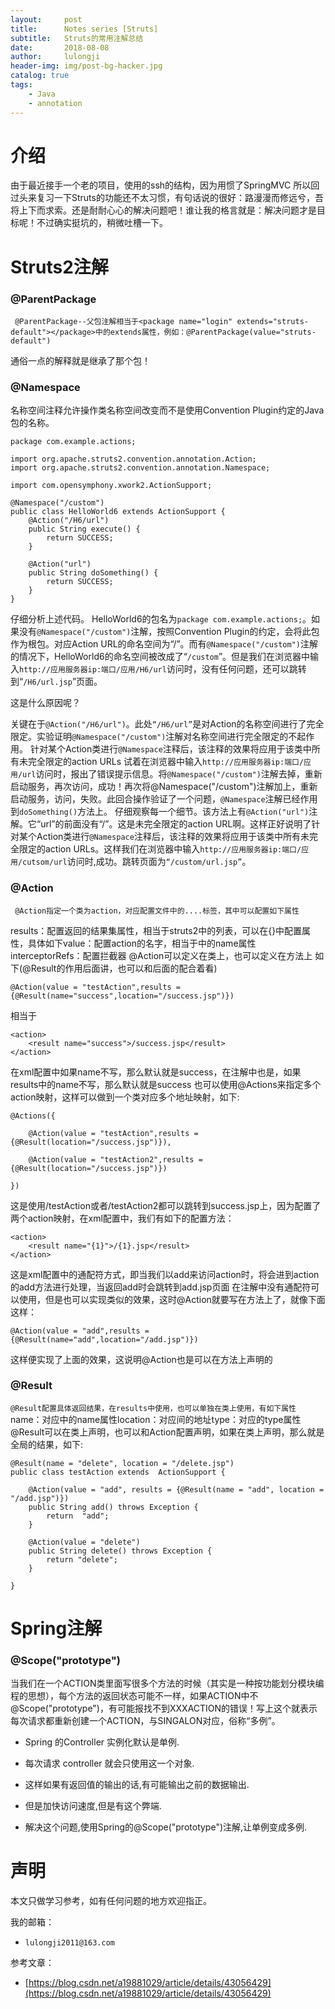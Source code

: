 ```yaml
---
layout:     post
title:      Notes series [Struts]
subtitle:   Struts的常用注解总结
date:       2018-08-08
author:     lulongji
header-img: img/post-bg-hacker.jpg
catalog: true
tags:
    - Java
    - annotation
---
```


# 介绍
由于最近接手一个老的项目，使用的ssh的结构，因为用惯了SpringMVC 所以回过头来复习一下Struts的功能还不太习惯，有句话说的很好：路漫漫而修远兮，吾将上下而求索。还是耐耐心心的解决问题吧！谁让我的格言就是：解决问题才是目标呢！不过确实挺坑的，稍微吐槽一下。


# Struts2注解

### @ParentPackage

``` @ParentPackage--父包注解相当于<package name="login" extends="struts-default"></package>中的extends属性，例如：@ParentPackage(value="struts-default")```

通俗一点的解释就是继承了那个包！

### @Namespace
名称空间注释允许操作类名称空间改变而不是使用Convention Plugin约定的Java包的名称。

    package com.example.actions;  
    
    import org.apache.struts2.convention.annotation.Action;  
    import org.apache.struts2.convention.annotation.Namespace;  
    
    import com.opensymphony.xwork2.ActionSupport;  
    
    @Namespace("/custom")  
    public class HelloWorld6 extends ActionSupport {  
        @Action("/H6/url")  
        public String execute() {  
            return SUCCESS;  
        }  
    
        @Action("url")  
        public String doSomething() {  
            return SUCCESS;  
        }  
    }  



仔细分析上述代码。
HelloWorld6的包名为```package com.example.actions;```。如果没有```@Namespace("/custom")```注解，按照Convention Plugin的约定，会将此包作为根包。对应Action URL的命名空间为“/”。而有```@Namespace("/custom")```注解的情况下，HelloWorld6的命名空间被改成了“```/custom```”。但是我们在浏览器中输入```http://应用服务器ip:端口/应用/H6/url```访问时，没有任何问题，还可以跳转到“```/H6/url.jsp```”页面。

这是什么原因呢？

关键在于```@Action("/H6/url")```。此处```“/H6/url”```是对Action的名称空间进行了完全限定。实验证明```@Namespace("/custom")```注解对名称空间进行完全限定的不起作用。
针对某个Action类进行```@Namespace```注释后，该注释的效果将应用于该类中所有未完全限定的action URLs
试着在浏览器中输入```http://应用服务器ip:端口/应用/url```访问时，报出了错误提示信息。将```@Namespace("/custom")```注解去掉，重新启动服务，再次访问，成功！再次将@Namespace("/custom")注解加上，重新启动服务，访问，失败。此回合操作验证了一个问题，```@Namespace```注解已经作用到```doSomething()```方法上。
仔细观察每一个细节。该方法上有```@Action("url")```注解。它“url”的前面没有“/”。这是未完全限定的action URL啊。这样正好说明了针对某个Action类进行```@Namespace```注释后，该注释的效果将应用于该类中所有未完全限定的action URLs。这样我们在浏览器中输入```http://应用服务器ip:端口/应用/cutsom/url```访问时,成功。跳转页面为```“/custom/url.jsp”```。



### @Action

``` @Action指定一个类为action，对应配置文件中的....标签，其中可以配置如下属性```

results：配置返回的结果集属性，相当于struts2中的列表，可以在{}中配置属性，具体如下value：配置action的名字，相当于中的name属性interceptorRefs：配置拦截器 @Action可以定义在类上，也可以定义在方法上 如下(@Result的作用后面讲，也可以和后面的配合着看)

    @Action(value = "testAction",results = {@Result(name="success",location="/success.jsp")})

相当于

    <action>
        <result name="success">/success.jsp</result>
    </action>

在xml配置中如果name不写，那么默认就是success，在注解中也是，如果results中的name不写，那么默认就是success
也可以使用@Actions来指定多个action映射，这样可以做到一个类对应多个地址映射，如下:

    @Actions({

        @Action(value = "testAction",results = {@Result(location="/success.jsp")}),

        @Action(value = "testAction2",results = {@Result(location="/success.jsp")})

    })

这是使用/testAction或者/testAction2都可以跳转到success.jsp上，因为配置了两个action映射，在xml配置中，我们有如下的配置方法：

    <action>
        <result name="{1}">/{1}.jsp</result>
    </action>

这是xml配置中的通配符方式，即当我们以add来访问action时，将会进到action的add方法进行处理，当返回add时会跳转到add.jsp页面 在注解中没有通配符可以使用，但是也可以实现类似的效果，这时@Action就要写在方法上了，就像下面这样：

    @Action(value = "add",results = {@Result(name="add",location="/add.jsp")})

这样便实现了上面的效果，这说明@Action也是可以在方法上声明的


### @Result

```@Result配置具体返回结果，在results中使用，也可以单独在类上使用，有如下属性```
name：对应中的name属性location：对应间的地址type：对应的type属性 @Result可以在类上声明，也可以和Action配置声明，如果在类上声明，那么就是全局的结果，如下:

    @Result(name = "delete", location = "/delete.jsp")
    public class testAction extends  ActionSupport {

        @Action(value = "add", results = {@Result(name = "add", location = "/add.jsp")})
        public String add() throws Exception {
            return  "add";
        }

        @Action(value = "delete")
        public String delete() throws Exception {
            return "delete";
        }

    }
    



# Spring注解

### @Scope("prototype")
当我们在一个ACTION类里面写很多个方法的时候（其实是一种按功能划分模块编程的思想），每个方法的返回状态可能不一样，如果ACTION中不@Scope("prototype")，有可能报找不到XXXACTION的错误！写上这个就表示每次请求都重新创建一个ACTION，与SINGALON对应，俗称“多例”。

- Spring 的Controller 实例化默认是单例.

- 每次请求 controller 就会只使用这一个对象.

- 这样如果有返回值的输出的话,有可能输出之前的数据输出.

- 但是加快访问速度,但是有这个弊端.

- 解决这个问题,使用Spring的@Scope("prototype")注解,让单例变成多例.


# 声明
本文只做学习参考，如有任何问题的地方欢迎指正。

我的邮箱：
- ```lulongji2011@163.com```

参考文章：
- [https://blog.csdn.net/a19881029/article/details/43056429](https://blog.csdn.net/a19881029/article/details/43056429)